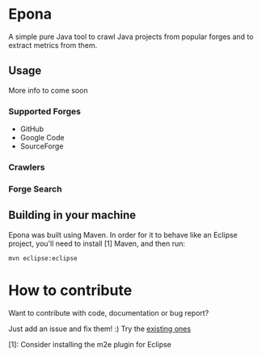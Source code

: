 # Epona

A simple pure Java tool to crawl Java projects from popular forges and to extract metrics from them.

## Usage

More info to come soon

### Supported Forges

* GitHub
* Google Code
* SourceForge

### Crawlers

### Forge Search


## Building in your machine

Epona was built using Maven. In order for it to behave like an Eclipse project, you'll need to install [1] Maven, and then run:

	mvn eclipse:eclipse


# How to contribute

Want to contribute with code, documentation or bug report?

Just add an issue and fix them! :)
Try the [existing ones](https://github.com/fjsj/epona/issues)

[1]: Consider installing the m2e plugin for Eclipse
